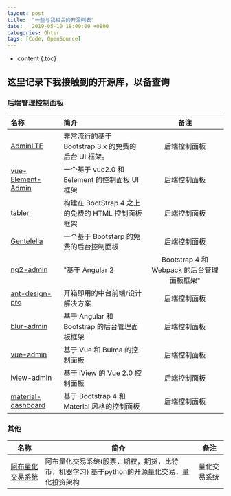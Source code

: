 ```yaml
---
layout: post
title:  "一些与我相关的开源列表"
date:   2019-05-10 18:00:00 +0800
categories: Ohter
tags: [Code, OpenSource]
---
```


* content
{:toc}


## 这里记录下我接触到的开源库，以备查询

### 后端管理控制面板
| 名称   | 简介 | 备注 |
| :----- | :----- | :-----: |
| [AdminLTE](https://github.com/almasaeed2010/AdminLTE) | 非常流行的基于 Bootstrap 3.x 的免费的后台 UI 框架。 | 后端控制面板 |
| [vue-Element-Admin](https://github.com/PanJiaChen/vue-element-admin) | 一个基于 vue2.0 和 Eelement 的控制面板 UI 框架 | 后端控制面板 |
| [tabler](https://github.com/tabler/tabler) | 构建在 BootStrap 4 之上的免费的 HTML 控制面板框架 | 后端控制面板 |
| [Gentelella](https://github.com/puikinsh/gentelella) | 一个基于 Bootstarp 的免费的后台控制面板 | 后端控制面板 |
| [ng2-admin](https://github.com/akveo/ngx-admin) | "基于 Angular 2 |  Bootstrap 4 和 Webpack 的后台管理面板框架" |  | 后端控制面板 |
| [ant-design-pro](https://github.com/ant-design/ant-design-pro) | 开箱即用的中台前端/设计解决方案 | 后端控制面板 |
| [blur-admin](https://github.com/akveo/blur-admin) | 基于 Angular 和 Bootstrap 的后台管理面板框架 | 后端控制面板 |
| [vue-admin](https://github.com/vue-bulma/vue-admin) | 基于 Vue 和 Bulma 的控制面板 | 后端控制面板 |
| [iview-admin](https://github.com/iview/iview-admin) | 基于 iView 的 Vue 2.0 控制面板 | 后端控制面板 |
| [material-dashboard](https://github.com/creativetimofficial/material-dashboard) | 基于 Bootstrap 4 和 Material 风格的控制面板 | 后端控制面板 |

### 其他
| 名称   | 简介 | 备注 |
| ----- | ----- | ----- |
| [阿布量化交易系统](https://github.com/bbfamily/abu) | 阿布量化交易系统(股票，期权，期货，比特币，机器学习) 基于python的开源量化交易，量化投资架构 | 量化交易系统 |


